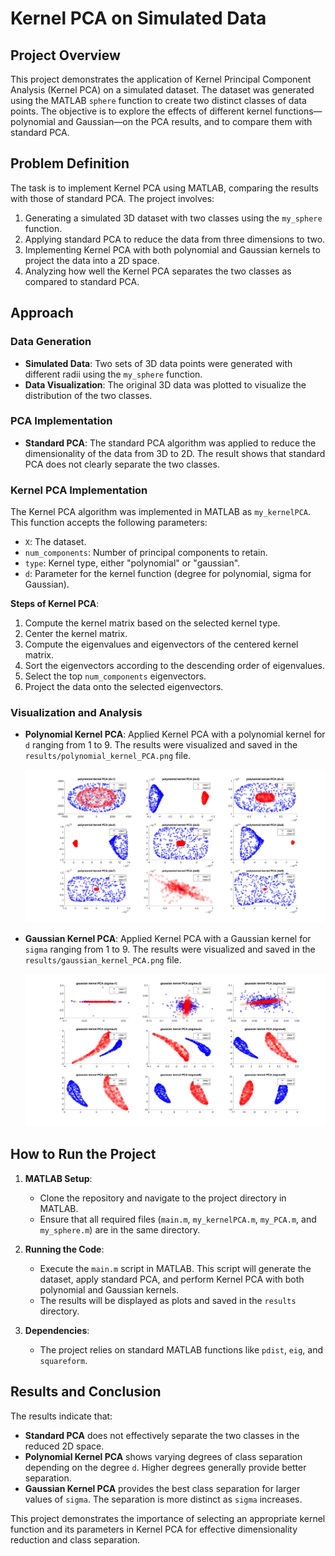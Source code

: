 # Kernel PCA on Simulated Data

## Project Overview

This project demonstrates the application of Kernel Principal Component Analysis (Kernel PCA) on a simulated dataset. The dataset was generated using the MATLAB `sphere` function to create two distinct classes of data points. The objective is to explore the effects of different kernel functions—polynomial and Gaussian—on the PCA results, and to compare them with standard PCA.

## Problem Definition

The task is to implement Kernel PCA using MATLAB, comparing the results with those of standard PCA. The project involves:

1. Generating a simulated 3D dataset with two classes using the `my_sphere` function.
2. Applying standard PCA to reduce the data from three dimensions to two.
3. Implementing Kernel PCA with both polynomial and Gaussian kernels to project the data into a 2D space.
4. Analyzing how well the Kernel PCA separates the two classes as compared to standard PCA.

## Approach

### Data Generation

- **Simulated Data**: Two sets of 3D data points were generated with different radii using the `my_sphere` function.
- **Data Visualization**: The original 3D data was plotted to visualize the distribution of the two classes.

### PCA Implementation

- **Standard PCA**: The standard PCA algorithm was applied to reduce the dimensionality of the data from 3D to 2D. The result shows that standard PCA does not clearly separate the two classes.

### Kernel PCA Implementation

The Kernel PCA algorithm was implemented in MATLAB as `my_kernelPCA`. This function accepts the following parameters:
- `X`: The dataset.
- `num_components`: Number of principal components to retain.
- `type`: Kernel type, either "polynomial" or "gaussian".
- `d`: Parameter for the kernel function (degree for polynomial, sigma for Gaussian).

**Steps of Kernel PCA**:
1. Compute the kernel matrix based on the selected kernel type.
2. Center the kernel matrix.
3. Compute the eigenvalues and eigenvectors of the centered kernel matrix.
4. Sort the eigenvectors according to the descending order of eigenvalues.
5. Select the top `num_components` eigenvectors.
6. Project the data onto the selected eigenvectors.

### Visualization and Analysis

- **Polynomial Kernel PCA**: Applied Kernel PCA with a polynomial kernel for `d` ranging from 1 to 9. The results were visualized and saved in the `results/polynomial_kernel_PCA.png` file.
  
  ![alt text](https://github.com/HosseinRezaei951/Statistical_Pattern_Recognition_Course/blob/main/Exercises/5/results/polynomial_kernel_PCA.png)

- **Gaussian Kernel PCA**: Applied Kernel PCA with a Gaussian kernel for `sigma` ranging from 1 to 9. The results were visualized and saved in the `results/gaussian_kernel_PCA.png` file.

  ![alt text](https://github.com/HosseinRezaei951/Statistical_Pattern_Recognition_Course/blob/main/Exercises/5/results/gaussian_kernel_PCA.png)

## How to Run the Project

1. **MATLAB Setup**:
   - Clone the repository and navigate to the project directory in MATLAB.
   - Ensure that all required files (`main.m`, `my_kernelPCA.m`, `my_PCA.m`, and `my_sphere.m`) are in the same directory.

2. **Running the Code**:
   - Execute the `main.m` script in MATLAB. This script will generate the dataset, apply standard PCA, and perform Kernel PCA with both polynomial and Gaussian kernels.
   - The results will be displayed as plots and saved in the `results` directory.

3. **Dependencies**:
   - The project relies on standard MATLAB functions like `pdist`, `eig`, and `squareform`.

## Results and Conclusion

The results indicate that:
- **Standard PCA** does not effectively separate the two classes in the reduced 2D space.
- **Polynomial Kernel PCA** shows varying degrees of class separation depending on the degree `d`. Higher degrees generally provide better separation.
- **Gaussian Kernel PCA** provides the best class separation for larger values of `sigma`. The separation is more distinct as `sigma` increases.

This project demonstrates the importance of selecting an appropriate kernel function and its parameters in Kernel PCA for effective dimensionality reduction and class separation.
